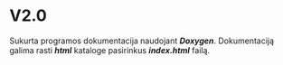 # V2.0

Sukurta programos dokumentacija naudojant ***Doxygen***. Dokumentaciją galima rasti ***html*** kataloge pasirinkus ***index.html*** failą.
